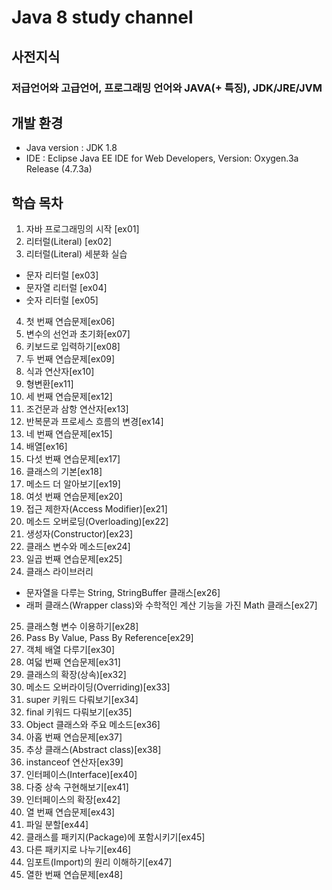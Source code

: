 # Java 8 study channel
## 사전지식
### 저급언어와 고급언어, 프로그래밍 언어와 JAVA(+ 특징), JDK/JRE/JVM
## 개발 환경
* Java version : JDK 1.8
* IDE : Eclipse Java EE IDE for Web Developers, Version: Oxygen.3a Release (4.7.3a)
## 학습 목차
1. 자바 프로그래밍의 시작 [ex01]
2. 리터럴(Literal) [ex02]
3. 리터럴(Literal) 세분화 실습
  - 문자 리터럴 [ex03]
  - 문자열 리터럴 [ex04]
  - 숫자 리터럴 [ex05]
4. 첫 번째 연습문제[ex06]
5. 변수의 선언과 초기화[ex07]
6. 키보드로 입력하기[ex08]
7. 두 번째 연습문제[ex09]
8. 식과 연산자[ex10]
9. 형변환[ex11]
10. 세 번째 연습문제[ex12]
11. 조건문과 삼항 연산자[ex13]
12. 반복문과 프로세스 흐름의 변경[ex14]
13. 네 번째 연습문제[ex15]
14. 배열[ex16]
15. 다섯 번째 연습문제[ex17]
16. 클래스의 기본[ex18]
17. 메소드 더 알아보기[ex19]
18. 여섯 번째 연습문제[ex20]
19. 접근 제한자(Access Modifier)[ex21]
20. 메소드 오버로딩(Overloading)[ex22]
21. 생성자(Constructor)[ex23]
22. 클래스 변수와 메소드[ex24]
23. 일곱 번째 연습문제[ex25]
24. 클래스 라이브러리
 - 문자열을 다루는 String, StringBuffer 클래스[ex26]
 - 래퍼 클래스(Wrapper class)와 수학적인 계산 기능을 가진 Math 클래스[ex27]
25. 클래스형 변수 이용하기[ex28]
26. Pass By Value, Pass By Reference[ex29]
27. 객체 배열 다루기[ex30]
28. 여덟 번째 연습문제[ex31]
29. 클래스의 확장(상속)[ex32]
30. 메소드 오버라이딩(Overriding)[ex33]
31. super 키워드 다뤄보기[ex34]
32. final 키워드 다뤄보기[ex35]
33. Object 클래스와 주요 메소드[ex36]
34. 아홉 번째 연습문제[ex37]
35. 추상 클래스(Abstract class)[ex38]
36. instanceof 연산자[ex39]
37. 인터페이스(Interface)[ex40]
38. 다중 상속 구현해보기[ex41]
39. 인터페이스의 확장[ex42]
40. 열 번째 연습문제[ex43]
41. 파일 분할[ex44]
42. 클래스를 패키지(Package)에 포함시키기[ex45]
43. 다른 패키지로 나누기[ex46]
44. 임포트(Import)의 원리 이해하기[ex47]
45. 열한 번째 연습문제[ex48]
